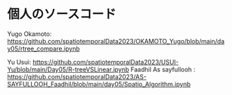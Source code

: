 # 個人のソースコード
Yugo Okamoto: <https://github.com/spatiotemporalData2023/OKAMOTO_Yugo/blob/main/day05/rtree_compare.ipynb>

Yu Usui: <https://github.com/spatiotemporalData2023/USUI-Yu/blob/main/Day05/R-treeVSLinear.ipynb>
Faadhil As sayfullooh : https://github.com/spatiotemporalData2023/AS-SAYFULLOOH_Faadhil/blob/main/day05/Spatio_Algorithm.ipynb
